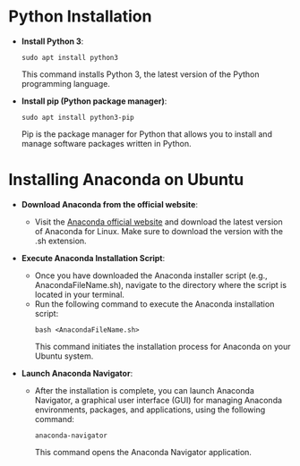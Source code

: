 # Python Installation

- **Install Python 3**: 
  ```
  sudo apt install python3
  ```
  This command installs Python 3, the latest version of the Python programming language.

- **Install pip (Python package manager)**:
  ```
  sudo apt install python3-pip
  ```
  Pip is the package manager for Python that allows you to install and manage software packages written in Python.

# Installing Anaconda on Ubuntu

- **Download Anaconda from the official website**: 
  - Visit the [Anaconda official website](https://www.anaconda.com/products/distribution) and download the latest version of Anaconda for Linux. Make sure to download the version with the .sh extension.

- **Execute Anaconda Installation Script**:
  - Once you have downloaded the Anaconda installer script (e.g., AnacondaFileName.sh), navigate to the directory where the script is located in your terminal.
  - Run the following command to execute the Anaconda installation script:
    ```
    bash <AnacondaFileName.sh>
    ```
    This command initiates the installation process for Anaconda on your Ubuntu system.

- **Launch Anaconda Navigator**: 
  - After the installation is complete, you can launch Anaconda Navigator, a graphical user interface (GUI) for managing Anaconda environments, packages, and applications, using the following command:
    ```
    anaconda-navigator
    ```
    This command opens the Anaconda Navigator application.
